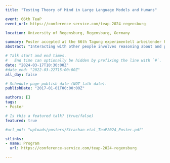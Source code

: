 ```yaml
---
title: "Testing Theory of Mind in Large Language Models and Humans"

event: 66th TeaP
event_url: https://conference-service.com/teap-2024-regensburg

location: University of Regensburg, Regensburg, Germany

summary: Poster accepted at the 66th Tagung experimentell arbeitender Psycholog:innen (TeaP; Conference of Experimental Psychologists), March 17-20 2024
abstract: "Interacting with other people involves reasoning about and prediction of others' mental states, or Theory of Mind. This capacity is a distinguishing feature of human cognition but recent advances in Large Language Models (LLMs) such as ChatGPT suggest that they may possess some emergent capacity for human-like Theory of Mind. Such claims merit a systematic approach to explore the limits of GPT models' emergent Theory of Mind capacity and compare it against humans. We show that while GPT models show impressive Theory of Mind-like capacity in controlled tests, there are key deviations from human performance that call into question how human-like this capacity is. Specifically, across a battery of Theory of Mind tests, we found that GPT models performed at human levels when recognising indirect requests, false beliefs, and higher-order mental states like misdirection, but were specifically impaired at recognising faux pas. Follow-up studies revealed that this was due to GPT's conservatism in drawing conclusions that humans took to be self-evident. Our results suggest that while GPT may demonstrate the competence for sophisticated mentalistic inference, its lack of embodiment within an action-oriented environment make this capacity qualitatively different from human cognition."

# Talk start and end times.
#   End time can optionally be hidden by prefixing the line with `#`.
date: "2024-03-17T10:30:00Z"
#date_end: "2022-03-22T15:00:00Z"
all_day: false

# Schedule page publish date (NOT talk date).
publishDate: "2017-01-01T00:00:00Z"

authors: []
tags: 
- Poster

# Is this a featured talk? (true/false)
featured: true

#url_pdf: "uploads/posters/Strachan-etal_TeaP2024_Poster.pdf"

stlinks:
- name: Program
  url: https://conference-service.com/teap-2024-regensburg

---
```

